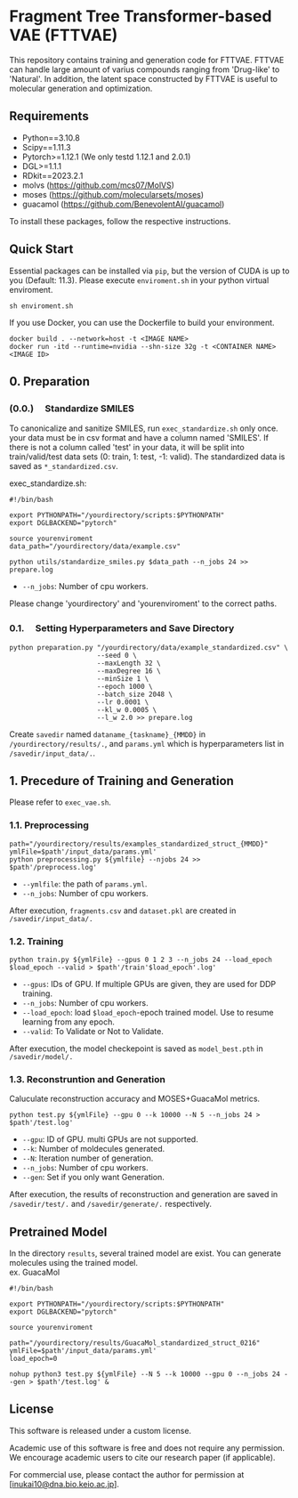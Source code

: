 # Fragment Tree Transformer-based VAE (FTTVAE)

This repository contains training and generation code for FTTVAE. FTTVAE can handle large amount of varius compounds ranging from 'Drug-like' to 'Natural'. In addition, the latent space constructed by FTTVAE is useful to molecular generation and optimization.

## Requirements
* Python==3.10.8
* Scipy==1.11.3
* Pytorch>=1.12.1 (We only testd 1.12.1 and 2.0.1)
* DGL>=1.1.1
* RDkit==2023.2.1
* molvs (https://github.com/mcs07/MolVS)
* moses (https://github.com/molecularsets/moses)
* guacamol (https://github.com/BenevolentAI/guacamol)

To install these packages, follow the respective instructions.

## Quick Start
Essential packages can be installed via `pip`, but the version of CUDA is up to you (Default: 11.3). 
Please execute `enviroment.sh` in your python virtual enviroment.
```
sh enviroment.sh
```
If you use Docker, you can use the Dockerfile to build your environment.
```
docker build . --network=host -t <IMAGE NAME>
docker run -itd --runtime=nvidia --shn-size 32g -t <CONTAINER NAME> <IMAGE ID>
```

## 0. Preparation
### (0.0.) 　Standardize SMILES
To canonicalize and sanitize SMILES, run `exec_standardize.sh` only once. your data must be in csv format and have a column named 'SMILES'. If there is not a column called 'test' in your data, it will be split into train/valid/test data sets (0: train, 1: test, -1: valid). The standardized data is saved as `*_standardized.csv`.

exec_standardize.sh:
```
#!/bin/bash

export PYTHONPATH="/yourdirectory/scripts:$PYTHONPATH"
export DGLBACKEND="pytorch"

source yourenviroment
data_path="/yourdirectory/data/example.csv"

python utils/standardize_smiles.py $data_path --n_jobs 24 >> prepare.log
```
* `--n_jobs`: Number of cpu workers.

Please change 'yourdirectory' and 'yourenviroment' to the correct paths.

### 0.1. 　Setting Hyperparameters and Save Directory
```
python preparation.py "/yourdirectory/data/example_standardized.csv" \
                      --seed 0 \
                      --maxLength 32 \
                      --maxDegree 16 \
                      --minSize 1 \
                      --epoch 1000 \
                      --batch_size 2048 \
                      --lr 0.0001 \
                      --kl_w 0.0005 \
                      --l_w 2.0 >> prepare.log 
```
Create `savedir` named `dataname_{taskname}_{MMDD}` in `/yourdirectory/results/.`, and `params.yml` which is hyperparameters list in `/savedir/input_data/.`.

## 1. Precedure of Training and Generation
Please refer to `exec_vae.sh`.

### 1.1. Preprocessing
```
path="/yourdirectory/results/examples_standardized_struct_{MMDD}"
ymlFile=$path'/input_data/params.yml'
python preprocessing.py ${ymlfile} --njobs 24 >> $path'/preprocess.log'
```
* `--ymlfile`: the path of `params.yml`.
* `--n_jobs`: Number of cpu workers.

After execution, `fragments.csv` and `dataset.pkl` are created in `/savedir/input_data/.`

### 1.2. Training
```
python train.py ${ymlFile} --gpus 0 1 2 3 --n_jobs 24 --load_epoch $load_epoch --valid > $path'/train'$load_epoch'.log'
```
* `--gpus`: IDs of GPU. If multiple GPUs are given, they are used for DDP training.
* `--n_jobs`: Number of cpu workers.
* `--load_epoch`: load `$load_epoch`-epoch trained model. Use to resume learning from any epoch.
* `--valid`: To Validate or Not to Validate.

After execution, the model checkepoint is saved as `model_best.pth` in `/savedir/model/.`

### 1.3. Reconstruntion and Generation
Caluculate reconstruction accuracy and MOSES+GuacaMol metrics.
```
python test.py ${ymlFile} --gpu 0 --k 10000 --N 5 --n_jobs 24 > $path'/test.log'
```
* `--gpu`: ID of GPU. multi GPUs are not supported.
* `--k`: Number of moldecules generated.
* `--N`: Iteration number of generation.
* `--n_jobs`: Number of cpu workers.
* `--gen`: Set if you only want Generation.

After execution, the results of reconstruction and generation are saved in `/savedir/test/.` and `/savedir/generate/.` respectively.

## Pretrained Model
In the directory `results`, several trained model are exist. You can generate molecules using the trained model.
\
ex. GuacaMol
```
#!/bin/bash

export PYTHONPATH="/yourdirectory/scripts:$PYTHONPATH"
export DGLBACKEND="pytorch"

source yourenviroment

path="/yourdirectory/results/GuacaMol_standardized_struct_0216"
ymlFile=$path'/input_data/params.yml'
load_epoch=0

nohup python3 test.py ${ymlFile} --N 5 --k 10000 --gpu 0 --n_jobs 24 --gen > $path'/test.log' &
```

## License

This software is released under a custom license.

Academic use of this software is free and does not require any permission.
We encourage academic users to cite our research paper (if applicable).

For commercial use, please contact the author for permission at [inukai10@dna.bio.keio.ac.jp].
